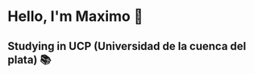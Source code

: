 <div aling="center"> 
  <h1 aling=center">Hello, I'm Maximo 👋</h1>
</div>

## Studying in UCP (Universidad de la cuenca del plata) 📚​
## 
<!--
**MaximoSerafini/MaximoSerafini** is a ✨ _special_ ✨ repository because its `README.md` (this file) appears on your GitHub profile.

Here are some ideas to get you started:

- 🔭 I’m currently working on ...
- 🌱 I’m currently learning ...
- 👯 I’m looking to collaborate on ...
- 🤔 I’m looking for help with ...
- 💬 Ask me about ...
- 📫 How to reach me: ...
- 😄 Pronouns: ...
- ⚡ Fun fact: ...
-->
